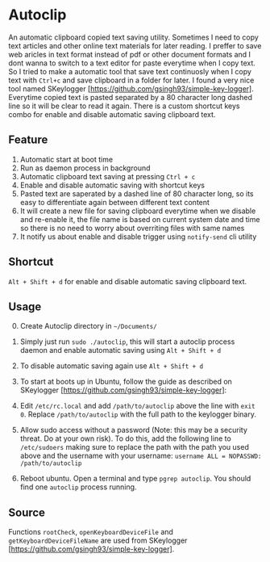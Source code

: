 Autoclip
========
An automatic clipboard copied text saving utility. Sometimes I need to copy text articles and other online text materials for later reading. I preffer to save web aricles in text format instead of pdf or other document formats and I dont wanna to switch to a text editor for paste everytime when I copy text. So I tried to make a automatic tool that save text continuosly when I copy text with `Ctrl+c` and save clipboard in a folder for later. I found a very nice tool named SKeylogger [https://github.com/gsingh93/simple-key-logger].
Everytime copied text is pasted separated by a 80 character long dashed line so it will be clear to read it again.
There is a custom shortcut keys combo for enable and disable automatic saving clipboard text.

Feature
-------
1. Automatic start at boot time
2. Run as daemon process in background
3. Automatic clipboard text saving at pressing `Ctrl + c`
4. Enable and disable automatic saving with shortcut keys
5. Pasted text are saperated by a dashed line of 80 character long, so its easy to differentiate again between different text content
6. It will create a new file for saving clipboard everytime when we disable and re-enable it, the file name is based on current system date and time so there is no need to worry about overriting files with same names
7. It notify us about enable and disable trigger using `notify-send` cli utility

Shortcut
--------
`Alt + Shift + d` for enable and disable automatic saving clipboard text.

Usage
-----
0. Create Autoclip directory in `~/Documents/`
1. Simply just run `sudo ./autoclip`, this will start a autoclip process daemon and enable automatic saving using `Alt + Shift + d`
2. To disable automatic saving again use `Alt + Shift + d`
3. To start at boots up in Ubuntu, follow the guide as described on SKeylogger [https://github.com/gsingh93/simple-key-logger]:
  1. Edit `/etc/rc.local` and add `/path/to/autoclip` above the line with `exit 0`. Replace `/path/to/autoclip` with the full path to the keylogger binary.

  2. Allow sudo access without a password (Note: this may be a security threat. Do at your own risk). To do this, add the following line to `/etc/sudoers` making sure to replace the path with the path you used above and the username with your username:
    ```
    username ALL = NOPASSWD: /path/to/autoclip
    ```
  3. Reboot ubuntu. Open a terminal and type `pgrep autoclip`. You should find one `autoclip` process running.

Source
------
Functions `rootCheck`, `openKeyboardDeviceFile` and `getKeyboardDeviceFileName` are used from SKeylogger [https://github.com/gsingh93/simple-key-logger].
